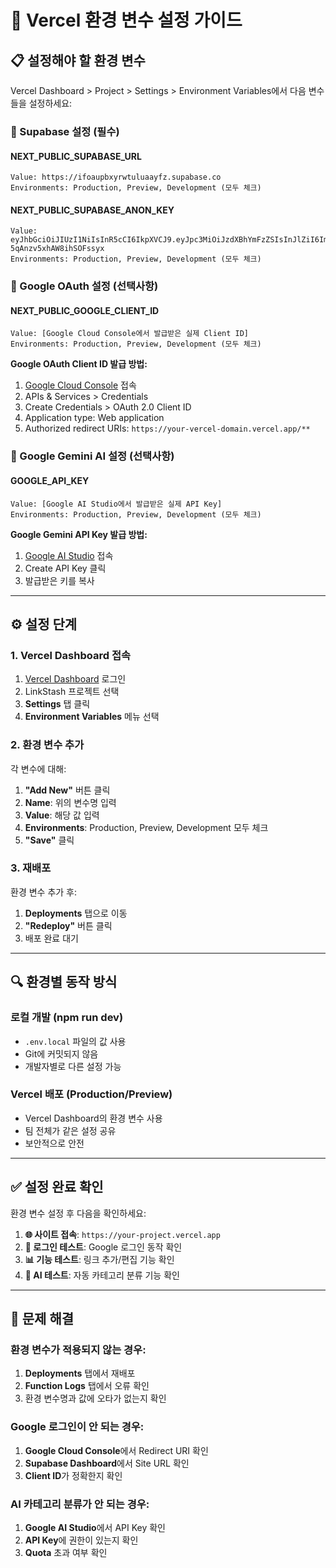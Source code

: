# 🚀 Vercel 환경 변수 설정 가이드

## 📋 **설정해야 할 환경 변수**

Vercel Dashboard > Project > Settings > Environment Variables에서 다음 변수들을 설정하세요:

### **🚀 Supabase 설정 (필수)**

#### **NEXT_PUBLIC_SUPABASE_URL**
```
Value: https://ifoaupbxyrwtuluaayfz.supabase.co
Environments: Production, Preview, Development (모두 체크)
```

#### **NEXT_PUBLIC_SUPABASE_ANON_KEY**
```
Value: eyJhbGciOiJIUzI1NiIsInR5cCI6IkpXVCJ9.eyJpc3MiOiJzdXBhYmFzZSIsInJlZiI6Imlmb2F1cGJ4eXJ3dHVsdWFheWZ6Iiwicm9sZSI6ImFub24iLCJpYXQiOjE3NTM0Mzc1MTQsImV4cCI6MjA2OTAxMzUxNH0.qJW_N2ClFJej0-5qAnzv5xhAW8ihSOFssyx
Environments: Production, Preview, Development (모두 체크)
```

### **🔑 Google OAuth 설정 (선택사항)**

#### **NEXT_PUBLIC_GOOGLE_CLIENT_ID**
```
Value: [Google Cloud Console에서 발급받은 실제 Client ID]
Environments: Production, Preview, Development (모두 체크)
```

**Google OAuth Client ID 발급 방법:**
1. [Google Cloud Console](https://console.cloud.google.com/) 접속
2. APIs & Services > Credentials
3. Create Credentials > OAuth 2.0 Client ID
4. Application type: Web application
5. Authorized redirect URIs: `https://your-vercel-domain.vercel.app/**`

### **🤖 Google Gemini AI 설정 (선택사항)**

#### **GOOGLE_API_KEY**
```
Value: [Google AI Studio에서 발급받은 실제 API Key]
Environments: Production, Preview, Development (모두 체크)
```

**Google Gemini API Key 발급 방법:**
1. [Google AI Studio](https://makersuite.google.com/app/apikey) 접속
2. Create API Key 클릭
3. 발급받은 키를 복사

---

## ⚙️ **설정 단계**

### **1. Vercel Dashboard 접속**
1. [Vercel Dashboard](https://vercel.com/dashboard) 로그인
2. LinkStash 프로젝트 선택
3. **Settings** 탭 클릭
4. **Environment Variables** 메뉴 선택

### **2. 환경 변수 추가**
각 변수에 대해:
1. **"Add New"** 버튼 클릭
2. **Name**: 위의 변수명 입력
3. **Value**: 해당 값 입력
4. **Environments**: Production, Preview, Development 모두 체크
5. **"Save"** 클릭

### **3. 재배포**
환경 변수 추가 후:
1. **Deployments** 탭으로 이동
2. **"Redeploy"** 버튼 클릭
3. 배포 완료 대기

---

## 🔍 **환경별 동작 방식**

### **로컬 개발 (npm run dev)**
- `.env.local` 파일의 값 사용
- Git에 커밋되지 않음
- 개발자별로 다른 설정 가능

### **Vercel 배포 (Production/Preview)**
- Vercel Dashboard의 환경 변수 사용
- 팀 전체가 같은 설정 공유
- 보안적으로 안전

---

## ✅ **설정 완료 확인**

환경 변수 설정 후 다음을 확인하세요:

1. **🌐 사이트 접속**: `https://your-project.vercel.app`
2. **🔐 로그인 테스트**: Google 로그인 동작 확인
3. **📊 기능 테스트**: 링크 추가/편집 기능 확인
4. **🤖 AI 테스트**: 자동 카테고리 분류 기능 확인

---

## 🐛 **문제 해결**

### **환경 변수가 적용되지 않는 경우:**
1. **Deployments** 탭에서 재배포
2. **Function Logs** 탭에서 오류 확인
3. 환경 변수명과 값에 오타가 없는지 확인

### **Google 로그인이 안 되는 경우:**
1. **Google Cloud Console**에서 Redirect URI 확인
2. **Supabase Dashboard**에서 Site URL 확인
3. **Client ID**가 정확한지 확인

### **AI 카테고리 분류가 안 되는 경우:**
1. **Google AI Studio**에서 API Key 확인
2. **API Key**에 권한이 있는지 확인
3. **Quota** 초과 여부 확인 